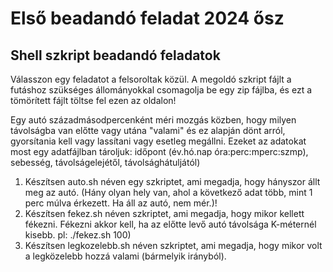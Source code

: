 # Első beadandó feladat 2024 ősz

## Shell szkript beadandó feladatok

Válasszon egy feladatot a felsoroltak közül. A megoldó szkript fájlt a futáshoz szükséges állományokkal csomagolja be egy zip fájlba, és ezt a tömörített fájlt töltse fel ezen az oldalon!

Egy autó századmásodpercenként méri mozgás közben, hogy milyen távolságba van előtte vagy utána "valami" és ez alapján dönt arról, gyorsítania kell vagy lassítani vagy esetleg megállni. Ezeket az adatokat most egy adatfájlban tároljuk: időpont (év.hó.nap óra:perc:mperc:szmp), sebesség, távolságelejétől, távolsághátuljától)

1. Készítsen auto.sh néven egy szkriptet, ami megadja, hogy hányszor állt meg az autó. (Hány olyan hely van, ahol a következő adat több, mint 1 perc múlva érkezett. Ha áll az autó, nem mér.)!
2. Készítsen fekez.sh néven szkriptet, ami megadja, hogy mikor kellett fékezni. Fékezni akkor kell, ha az előtte levő autó távolsága K-méternél kisebb.  pl: ./fekez.sh 100)
3. Készítsen legkozelebb.sh néven szkriptet, ami megadja, hogy mikor volt a legközelebb hozzá valami (bármelyik irányból).